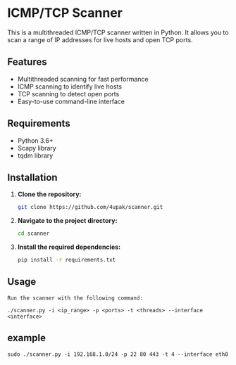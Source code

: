 # ICMP/TCP Scanner

This is a multithreaded ICMP/TCP scanner written in Python. It allows you to scan a range of IP addresses for live hosts and open TCP ports.

## Features

- Multithreaded scanning for fast performance
- ICMP scanning to identify live hosts
- TCP scanning to detect open ports
- Easy-to-use command-line interface

## Requirements

- Python 3.6+
- Scapy library
- tqdm library

## Installation

1. **Clone the repository:**

    ```sh
    git clone https://github.com/4upak/scanner.git
    ```

2. **Navigate to the project directory:**

    ```sh
    cd scanner
    ```

3. **Install the required dependencies:**

    ```sh
    pip install -r requirements.txt
    ```

## Usage

    Run the scanner with the following command:

    ./scanner.py -i <ip_range> -p <ports> -t <threads> --interface <interface>

## example

    sudo ./scanner.py -i 192.168.1.0/24 -p 22 80 443 -t 4 --interface eth0
